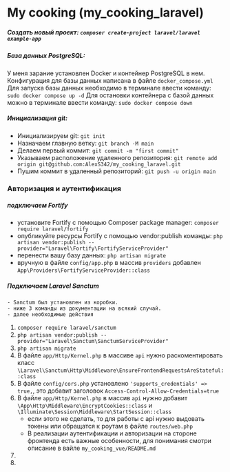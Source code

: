 [//]: # (<p align="center"><a href="https://laravel.com" target="_blank"><img src="https://raw.githubusercontent.com/laravel/art/master/logo-lockup/5%20SVG/2%20CMYK/1%20Full%20Color/laravel-logolockup-cmyk-red.svg" width="400" alt="Laravel Logo"></a></p>)

[//]: # ()
[//]: # (<p align="center">)

[//]: # (<a href="https://github.com/laravel/framework/actions"><img src="https://github.com/laravel/framework/workflows/tests/badge.svg" alt="Build Status"></a>)

[//]: # (<a href="https://packagist.org/packages/laravel/framework"><img src="https://img.shields.io/packagist/dt/laravel/framework" alt="Total Downloads"></a>)

[//]: # (<a href="https://packagist.org/packages/laravel/framework"><img src="https://img.shields.io/packagist/v/laravel/framework" alt="Latest Stable Version"></a>)

[//]: # (<a href="https://packagist.org/packages/laravel/framework"><img src="https://img.shields.io/packagist/l/laravel/framework" alt="License"></a>)

[//]: # (</p>)

[//]: # ()
[//]: # (- [Simple, fast routing engine]&#40;https://laravel.com/docs/routing&#41;.)

[//]: # (- [Powerful dependency injection container]&#40;https://laravel.com/docs/container&#41;.)

[//]: # (- Multiple back-ends for [session]&#40;https://laravel.com/docs/session&#41; and [cache]&#40;https://laravel.com/docs/cache&#41; storage.)

[//]: # (- Expressive, intuitive [database ORM]&#40;https://laravel.com/docs/eloquent&#41;.)

[//]: # (- Database agnostic [schema migrations]&#40;https://laravel.com/docs/migrations&#41;.)

[//]: # (- [Robust background job processing]&#40;https://laravel.com/docs/queues&#41;.)

[//]: # (- [Real-time event broadcasting]&#40;https://laravel.com/docs/broadcasting&#41;.)

# My cooking (my_cooking_laravel)

##### Создать новый проект: `composer create-project laravel/laravel example-app`

##### База данных PostgreSQL:
У меня зарание установлен Docker и контейнер PostgreSQL в нем.  
Конфигурация для базы данных написана в файле `docker_compose.yml`
Для запуска базы данных необходимо в терминале ввести команду: `sudo docker compose up -d`
Для остановки контейнера с базой данных можно в терминале ввести команду: `sudo docker compose down`

##### Инициализация git:
- Инициализируем git: `git init`
- Назначаем главную ветку: `git branch -M main`
- Делаем первый коммит: `git commit -m "first commit"`
- Указываем расположение удаленного репозитория: `git remote add origin git@github.com:AlexS342/my_cooking_laravel.git`
- Пушим коммит в удаленный репозиторий: `git push -u origin main`

### Авторизация и аутентификация

##### подключаем Fortify
* установите Fortify с помощью Composer package manager: `composer require laravel/fortify`
* опубликуйте ресурсы Fortify с помощью vendor:publish команды: `php artisan vendor:publish --provider="Laravel\Fortify\FortifyServiceProvider"`
* перенести вашу базу данных: `php artisan migrate`
* вручную в файле `config/app.php` в массив `providers` добавлен `App\Providers\FortifyServiceProvider::class`
##### Подключаем Laravel Sanctum
    - Sanctum был установлен из коробки. 
    - ниже 3 команды из документации на всякий случай.
    - далее необходимые действия
1. `composer require laravel/sanctum`
2. `php artisan vendor:publish --provider="Laravel\Sanctum\SanctumServiceProvider"`
3. `php artisan migrate`
4. В файле `app/Http/Kernel.php` в массиве `api` нужно раскоментировать класс `\Laravel\Sanctum\Http\Middleware\EnsureFrontendRequestsAreStateful::class`
5. В файле `config/cors.php` установлено `'supports_credentials' => true,`, это добавит заголовок `Access-Control-Allow-Credentials=true`
6. В файле `app/Http/Kernel.php` в массив `api` нужно добавит `\App\Http\Middleware\EncryptCookies::class` и `\Illuminate\Session\Middleware\StartSession::class`
   + если этого не сделать, то для работы с api нужно выдовать токены или обращатся к роутам в файле `routes/web.php`
   + В реализации аутентификации и авторизации на стороне фронтенда есть важные особенности, для понимания смотри описание в вайле `my_cooking_vue/README.md`
8. 
9. 


